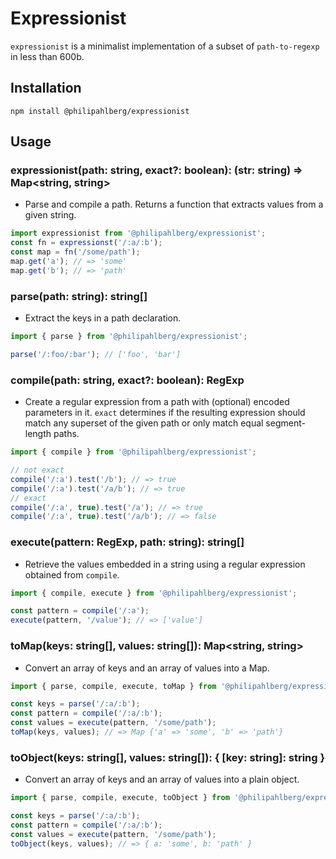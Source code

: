 # Expressionist
`expressionist` is a minimalist implementation of a subset of `path-to-regexp` in less than 600b.

## Installation
```console
npm install @philipahlberg/expressionist
```

## Usage

### expressionist(path: string, exact?: boolean): (str: string) => Map<string, string>
-  Parse and compile a path.
Returns a function that extracts values from a given string.

```js
import expressionist from '@philipahlberg/expressionist';
const fn = expressionst('/:a/:b');
const map = fn('/some/path');
map.get('a'); // => 'some'
map.get('b'); // => 'path'
```

### parse(path: string): string[]
- Extract the keys in a path declaration.
```js
import { parse } from '@philipahlberg/expressionist';

parse('/:foo/:bar'); // ['foo', 'bar']
```

### compile(path: string, exact?: boolean): RegExp
- Create a regular expression from a path with (optional) encoded parameters in it.
`exact` determines if the resulting expression should match
any superset of the given path or only match equal segment-length paths.

```js
import { compile } from '@philipahlberg/expressionist';

// not exact
compile('/:a').test('/b'); // => true
compile('/:a').test('/a/b'); // => true
// exact
compile('/:a', true).test('/a'); // => true
compile('/:a', true).test('/a/b'); // => false
```

### execute(pattern: RegExp, path: string): string[]
-  Retrieve the values embedded in a string using a
regular expression obtained from `compile`.

```js
import { compile, execute } from '@philipahlberg/expressionist';

const pattern = compile('/:a');
execute(pattern, '/value'); // => ['value']
```

### toMap(keys: string[], values: string[]): Map<string, string>
- Convert an array of keys and an array of values into a Map.

```js
import { parse, compile, execute, toMap } from '@philipahlberg/expressionist';

const keys = parse('/:a/:b');
const pattern = compile('/:a/:b');
const values = execute(pattern, '/some/path');
toMap(keys, values); // => Map {'a' => 'some', 'b' => 'path'}
```

### toObject(keys: string[], values: string[]): { [key: string]: string }
- Convert an array of keys and an array of values into a plain object.
```js
import { parse, compile, execute, toObject } from '@philipahlberg/expressionist';

const keys = parse('/:a/:b');
const pattern = compile('/:a/:b');
const values = execute(pattern, '/some/path');
toObject(keys, values); // => { a: 'some', b: 'path' }
```